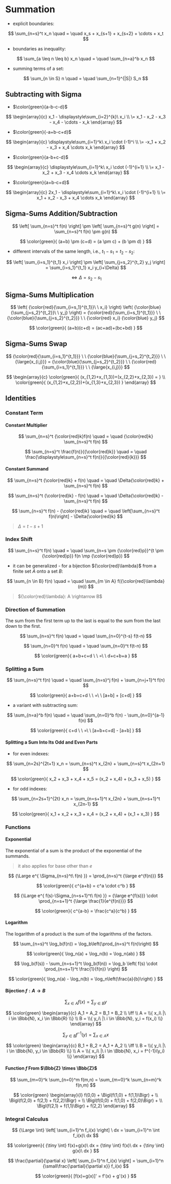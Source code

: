 # Summation

- explicit boundaries:

$$
\sum_{n=s}^t x_n
\quad = \quad
x_s + x_{s+1} + x_{s+2} + \cdots + x_t
$$

- boundaries as inequality:

$$
\sum_{a \leq n \leq b} x_n
\quad = \quad
\sum_{n=a}^b x_n
$$

- summing terms of a set:

$$
\sum_{n \in S} n
\quad = \quad
\sum_{n=1}^{|S|} S_n
$$

<!--
- a set defined with set-builder notation:

$$
\sum_{ n \in \\{ i:\ i \in [a,b] \\} }
x_n
\quad = \quad
\sum_{n=a}^b x_n
$$
-->

## Subtracting with Sigma

- $\color{green}{a-b-c-d}$

$$
\begin{array}{c}
x_1 - \displaystyle\sum_{i=2}^{k}\ x_i
\\
\=
x_1 - x_2 - x_3 - x_4 - \cdots - x_k
\end{array}
$$

- $\color{green}{-a+b-c+d}$

$$
\begin{array}{c}
\displaystyle\sum_{i=1}^k\ x_i \cdot (-1)^i
\\
\=
-x_1 + x_2 - x_3 + x_4 \cdots x_k
\end{array}
$$

- $\color{green}{a-b+c-d}$

$$
\begin{array}{c}
\displaystyle\sum_{i=1}^k\ x_i \cdot (-1)^{i+1}
\\
\=
x_1 - x_2 + x_3 - x_4 \cdots x_k
\end{array}
$$

- $\color{green}{a+b-c+d}$

$$
\begin{array}{c}
2x_1 - \displaystyle\sum_{i=1}^k\ x_i \cdot (-1)^{i+1}
\\
\=
x_1 + x_2 - x_3 + x_4 \cdots x_k
\end{array}
$$

## Sigma-Sums Addition/Subtraction

$$
\left[
\sum_{n=s}^t f(n)
\right] \pm \left[
\sum_{n=s}^t g(n)
\right] = \sum_{n=s}^t
f(n) \pm g(n)
$$

$$
\color{green}{
(a+b) \pm (c+d) =
(a \pm c) + (b \pm d)
}
$$

- different intervals of the same length, i.e., $t_1-s_1 = t_2-s_2$:

$$
\left[
\sum_{i=s_1}^{t_1} x_i
\right] \pm \left[
\sum_{j=s_2}^{t_2} y_j
\right] = \sum_{i=s_1}^{t_1}
x_i y_{i+\Delta}
$$

$$
\iff \Delta = s_2 - s_1
$$

## Sigma-Sums Multiplication

$$
\left(
{\color{red}{\sum_{i=s_1}^{t_1}}\ \ x_i}
\right) \left(
{\color{blue}{\sum_{j=s_2}^{t_2}}\ \ y_j}
\right) =
{\color{red}{\sum_{i=s_1}^{t_1}}}
\ \ {\color{blue}{\sum_{j=s_2}^{t_2}}}
\ \ {\color{red} x_i} {\color{blue} y_j}
$$

$$
\color{green}{
(a+b)(c+d) = (ac+ad)+(bc+bd)
}
$$

## Sigma-Sums Swap

$$
{\color{red}{\sum_{i=s_1}^{t_1}}}
\ \ {\color{blue}{\sum_{j=s_2}^{t_2}}}
\ \ {\large{x_{i,j}}} =
{\color{blue}{\sum_{j=s_2}^{t_2}}}
\ \ {\color{red}{\sum_{i=s_1}^{t_1}}}
\ \ {\large{x_{i,j}}}
$$

$$
\begin{array}{c}
\color{green}{
(x_{1,2}+x_{1,3})+(x_{2,2}+x_{2,3}) =
}
\\
\color{green}{
(x_{1,2}+x_{2,2})+(x_{1,3}+x_{2,3})
}
\end{array}
$$

## Identities

### Constant Term

#### Constant Multiplier

$$
\sum_{n=s}^t {\color{red}k}f(n)
\quad = \quad
{\color{red}k} \sum_{n=s}^t f(n)
$$

$$
\sum_{n=s}^t \frac{f(n)}{{\color{red}k}}
\quad = \quad
\frac{\displaystyle\sum_{n=s}^t f(n)}{{\color{red}{k}}}
$$

#### Constant Summand

$$
\sum_{n=s}^t {\color{red}k} + f(n)
\quad = \quad
\Delta{\color{red}k} +
\sum_{n=s}^t f(n)
$$

$$
\sum_{n=s}^t {\color{red}k} - f(n)
\quad = \quad
\Delta{\color{red}k} -
\sum_{n=s}^t f(n)
$$

$$
\sum_{n=s}^t f(n) - {\color{red}k}
\quad = \quad
\left[\sum_{n=s}^t f(n)\right] -
\Delta{\color{red}k}
$$

> $\Delta = t-s+1$

### Index Shift

$$
\sum_{n=s}^t f(n)
\quad = \quad
\sum_{n=s \pm {\color{red}p}}^{t \pm {\color{red}p}}
f(n \mp {\color{red}p})
$$

- it can be generalized - for a bijection ${\color{red}\lambda}$ from a finite set $A$ onto a set $B$:

$$
\sum_{n \in B} f(n)
\quad = \quad
\sum_{m \in A} f({\color{red}\lambda}(m))
$$

> ${\color{red}\lambda}: A \rightarrow B$

### Direction of Summation

The sum from the first term up to the last is equal to the sum from the last down to the first.

$$
\sum_{n=s}^t f(n)
\quad = \quad
\sum_{n=0}^{t-s} f(t-n)
$$

$$
\sum_{n=0}^t f(n)
\quad = \quad
\sum_{n=0}^t f(t-n)
$$

$$
\color{green}{
a+b+c+d
\ \ =\ \ 
d+c+b+a
}
$$

### Splitting a Sum

$$
\sum_{n=s}^t f(n)
\quad = \quad
\sum_{n=s}^j f(n) +
\sum_{n=j+1}^t f(n)
$$

$$
\color{green}{
a+b+c+d
\ \ =\ \ 
[a+b] + [c+d]
}
$$

- a variant with subtracting sum:

$$
\sum_{n=a}^b f(n)
\quad = \quad
\sum_{n=0}^b f(n) -
\sum_{n=0}^{a-1} f(n)
$$

$$
\color{green}{
c+d
\ \ =\ \ 
[a+b+c+d] - [a+b]
}
$$

#### Splitting a Sum Into Its Odd and Even Parts

- for even indexes:

$$
\sum_{n=2s}^{2t+1} x_n =
\sum_{n=s}^t x_{2n} +
\sum_{n=s}^t x_{2n+1}
$$

$$
\color{green}{
x_2 + x_3 + x_4 + x_5 =
(x_2 + x_4) + (x_3 + x_5)
}
$$

- for odd indexes:

$$
\sum_{n=2s+1}^{2t} x_n =
\sum_{n=s+1}^t x_{2n} +
\sum_{n=s+1}^t x_{2n-1}
$$

$$
\color{green}{
x_1 + x_2 + x_3 + x_4 =
(x_2 + x_4) + (x_1 + x_3)
}
$$

### Functions

#### Exponential

The exponential of a sum is the product of the exponential of the summands.

> it also applies for base other than $e$

$$
{\Large e^{
\Sigma_{n=s}^t\ f(n)
}} = \prod_{n=s}^t {\large e^{f(n)}}
$$

$$
\color{green}{
c^{a+b} = c^a \cdot c^b
}
$$

$$
{\Large e^{
f(s)-\Sigma_{n=s+1}^t\ f(n)
}} =
{\large e^{f(s)}} \cdot
\prod_{n=s+1}^t {\large \frac{1}{e^{f(n)}}}
$$

$$
\color{green}{
c^{a-b} = \frac{c^a}{c^b}
}
$$

#### Logarithm

The logarithm of a product is the sum of the logarithms of the factors.

$$
\sum_{n=s}^t \log_b(f(n)) =
\log_b\left(\prod_{n=s}^t f(n)\right)
$$

$$
\color{green}{
\log_n(a) + \log_n(b) = \log_n(ab)
}
$$

$$
\log_b(f(s)) - \sum_{n=s+1}^t
\log_b(f(n)) =
\log_b \left(
f(s) \cdot
\prod_{n=s+1}^t \frac{1}{f(n)}
\right)
$$

$$
\color{green}{
\log_n(a) - \log_n(b) = \log_n\left(\frac{a}{b}\right)
}
$$

#### Bijection $f: A \to B$

$$
\sum_{x \in A} f(x) =
\sum_{y \in B} y
$$

$$
\color{green}
\begin{array}{c}
A_1 + A_2 = B_1 + B_2
\\
\iff
\\
A = \\{ x_i\ |\ i \in \Bbb{N}, x_i \in \Bbb{R} \\}
\\
B = \\{ y_i\ |\ i \in \Bbb{N}, y_i = f(x_i) \\}
\end{array}
$$

$$
\sum_{y \in B} f^{-1}(y) =
\sum_{x \in A} x
$$

$$
\color{green}
\begin{array}{c}
B_1 + B_2 = A_1 + A_2
\\
\iff
\\
B = \\{ y_i\ |\ i \in \Bbb{N}, y_i \in \Bbb{R} \\}
\\
A = \\{ x_i\ |\ i \in \Bbb{N}, x_i = f^{-1}(y_i) \\}
\end{array}
$$

#### Function $f$ From $\Bbb{Z} \times \Bbb{Z}$

$$
\sum_{m=0}^k
\sum_{n=0}^m
f(m,n) =
\sum_{m=0}^k
\sum_{n=m}^k
f(n,m)
$$

$$
\color{green}
\begin{array}{l}
f(0,0) + \Bigl(f(1,0) + f(1,1)\Bigr) +
\\
\Bigl(f(2,0) + f(2,1) + f(2,2)\Bigr) =
\\
\Bigl(f(0,0) + f(1,0) + f(2,0)\Bigr) +
\\
\Bigl(f(2,1) + f(1,1)\Bigr) + f(2,2)
\end{array}
$$

### Integral Calculus

$$
{\Large \int} \left[
\sum_{i=1}^n f_i(x)
\right]
\ dx =
\sum_{i=1}^n \int f_i(x)\ dx
$$

$$
\color{green}{
{\tiny \int} f(x)+g(x)\ dx =
{\tiny \int} f(x)\ dx +
{\tiny \int} g(x)\ dx
}
$$

$$
\frac{\partial}{\partial x}
\left[
\sum_{i=1}^n f_i(x)
\right] =
\sum_{i=1}^n
{\small\frac{\partial}{\partial x}}
f_i(x)
$$

$$
\color{green}{
[f(x)+g(x)]' = f'(x) + g'(x)
}
$$



